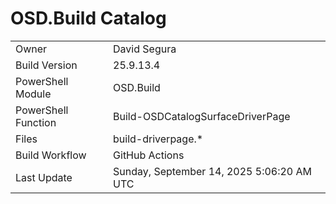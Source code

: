 ﻿# OSD.Build Catalog

| | |
|-|-|
| Owner | David Segura |
| Build Version | 25.9.13.4 |
| PowerShell Module | OSD.Build |
| PowerShell Function | Build-OSDCatalogSurfaceDriverPage |
| Files | build-driverpage.* |
| Build Workflow | GitHub Actions |
| Last Update | Sunday, September 14, 2025 5:06:20 AM UTC |
